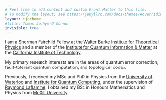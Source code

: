 ```yaml
---
# Feel free to add content and custom Front Matter to this file.
# To modify the layout, see https://jekyllrb.com/docs/themes/#overriding-theme-defaults
layout: tjochome
#title: Tomas Jochym-O'Connor
invisible: true
---
```

I am a Sherman Fairchild Fellow at the [Walter Burke Institute for Theoretical Physics](http://burkeinstitute.caltech.edu/) and a member of the [Institute for Quantum Information & Matter](http://iqim.caltech.edu/) at the [California Institute of Technology](http://www.caltech.edu/).

My primary research interests are in the areas of quantum error correction, fault-tolerant quantum computation, and topological codes.

Previously, I received my MSc and PhD in Physics from the [University of Waterloo](https://uwaterloo.ca/) and [Institute for Quantum Computing](https://uwaterloo.ca/institute-for-quantum-computing/), under the supervision
of [Raymond Laflamme](https://laflamme.iqc.ca/). I obtained my BSc in Honours Mathematics and Physics from [McGill University](https://www.mcgill.ca/).

